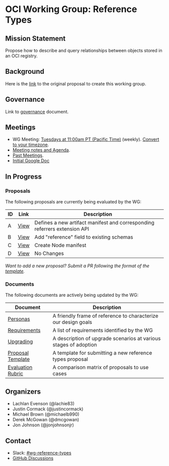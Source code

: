 # OCI Working Group: Reference Types

## Mission Statement

Propose how to describe and query relationships between objects stored in an OCI registry.

## Background

Here is the [link](https://github.com/opencontainers/tob/blob/main/proposals/wg-reference-types.md)
to the original proposal to create this working group.

## Governance

Link to [governance](./GOVERNANCE) document.

## Meetings

* WG Meeting: [Tuesdays at 11:00am PT (Pacific Time)](https://zoom.us/j/92128676364) (weekly). [Convert to your timezone](https://dateful.com/convert/pt-pacific-time?t=11am).
* [Meeting notes and Agenda](https://hackmd.io/bGIxKAxPROi8KlwZMQioXQ?edit).
* [Past Meetings](https://github.com/opencontainers/wg-reference-types/tree/main/minutes).
* [Initial Google Doc](https://docs.google.com/document/d/1SVOWQTowigXzbYdorzfa7tMmrcm91yK12LvSONqziJY/edit)

## In Progress

### Proposals

The following proposals are currently being evaluated by the WG:

| ID | Link                                   | Description                               |
| -- | -------------------------------------- | ----------------------------------------- |
| A  | [View](./docs/proposals/PROPOSAL_A.md) | Defines a new artifact manifest and corresponding referrers extension API |
| B  | [View](./docs/proposals/PROPOSAL_B.md) | Add "reference" field to existing schemas |
| C  | [View](./docs/proposals/PROPOSAL_C.md) | Create Node manifest                      |
| D  | [View](./docs/proposals/PROPOSAL_D.md) | No Changes                                |

*Want to add a new proposal? Submit a PR following the format of the
[template](./docs/TEMPLATE.md).*

### Documents

The following documents are actively being updated by the WG:

| Document                                | Description                                                      |
| --------------------------------------- | ---------------------------------------------------------------- |
| [Personas](./docs/PERSONAS.md)          | A friendly frame of reference to characterize our design goals   |
| [Requirements](./docs/REQUIREMENTS.md)  | A list of requirements identified by the WG                      |
| [Upgrading](./docs/UPGRADING.md)        | A description of upgrade scenarios at various stages of adoption |
| [Proposal Template](./docs/TEMPLATE.md) | A template for submitting a new reference types proposal         |
| [Evaluation Rubric](./docs/RUBRIC.md) | A comparison matrix of proposals to use cases         |

## Organizers

* Lachlan Evenson (@lachie83)
* Justin Cormack (@justincormack)
* Michael Brown (@michaelb990)
* Derek McGowan (@dmcgowan)
* Jon Johnson (@jonjohnsonjr)

## Contact

* Slack: [#wg-reference-types](https://opencontainers.slack.com/messages/wg-api-expression)
* [GitHub Discussions](https://github.com/opencontainers/wg-reference-types/discussions)
